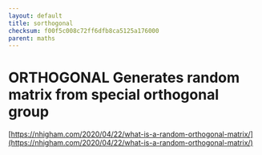 ```yaml
---
layout: default
title: sorthogonal
checksum: f00f5c008c72ff6dfb8ca5125a176000
parent: maths
---
```



 
# ORTHOGONAL Generates random matrix from special orthogonal group

[https://nhigham.com/2020/04/22/what-is-a-random-orthogonal-matrix/](https://nhigham.com/2020/04/22/what-is-a-random-orthogonal-matrix/)

